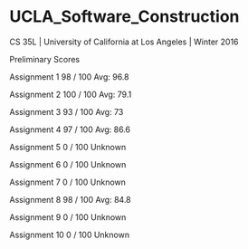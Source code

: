 # UCLA_Software_Construction
CS 35L | University of California at Los Angeles | Winter 2016

Preliminary Scores

Assignment 1 98 / 100      Avg: 96.8

Assignment 2 100 / 100     Avg: 79.1

Assignment 3 93 / 100      Avg: 73

Assignment 4 97 / 100      Avg: 86.6

Assignment 5 0 / 100 Unknown

Assignment 6 0 / 100 Unknown

Assignment 7 0 / 100 Unknown

Assignment 8 98 / 100       Avg: 84.8

Assignment 9 0 / 100 Unknown

Assignment 10 0 / 100 Unknown
